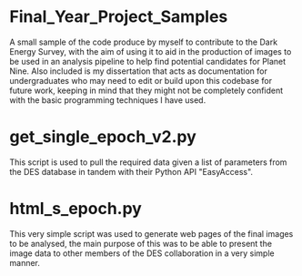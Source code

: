 # Final_Year_Project_Samples
A small sample of the code produce by myself to contribute to the Dark Energy Survey, with the aim of using it to aid in the production of images to be used in an analysis pipeline to help find potential candidates for Planet Nine. 
Also included is my dissertation that acts as documentation for undergraduates who may need to edit or build upon this codebase for future work, 
keeping in mind that they might not be completely confident with the basic programming techniques I have used.

# get_single_epoch_v2.py 

This script is used to pull the required data given a list of parameters from the DES database in tandem with their Python API "EasyAccess".

# html_s_epoch.py
This very simple script was used to generate web pages of the final images to be analysed, the main purpose of this was to be able to present the image data to other members of the DES collaboration in a very simple manner. 
